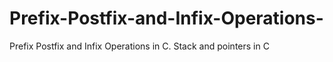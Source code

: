 # Prefix-Postfix-and-Infix-Operations-
Prefix Postfix and Infix Operations in C. Stack and pointers in C

